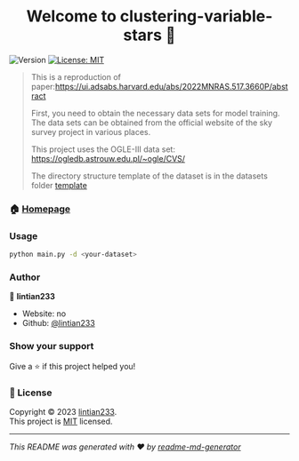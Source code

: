 <h1 align="center">Welcome to clustering-variable-stars 👋</h1>
<p>
  <a>
  <img alt="Version" src="https://img.shields.io/badge/python-3.10-blue.svg?cacheSeconds=2592000" />
  <a href="https://github.com/lintian233/clustering-variable-stars/blob/main/LICENSE" target="_blank">
    <img alt="License: MIT" src="https://img.shields.io/badge/License-MIT-yellow.svg" />
  </a>
</p>

> This is a reproduction of paper:https://ui.adsabs.harvard.edu/abs/2022MNRAS.517.3660P/abstract
> 
> First, you need to obtain the necessary data sets for model training. The data sets can be obtained from the official website of the sky survey project in various places.
> 
> This project uses the OGLE-III data set: https://ogledb.astrouw.edu.pl/~ogle/CVS/
> 
> The directory structure template of the dataset is in the datasets folder [template](https://github.com/lintian233/clustering-variable-stars/blob/main/datasets/template.txt)

### 🏠 [Homepage](https://github.com/lintian233/clustering-variable-stars)

### Usage

```sh
python main.py -d <your-dataset>
```

### Author

👤 **lintian233**

* Website: no
* Github: [@lintian233](https://github.com/lintian233)

### Show your support

Give a ⭐️ if this project helped you!

### 📝 License

Copyright © 2023 [lintian233](https://github.com/lintian233).<br />
This project is [MIT](https://github.com/lintian233/clustering-variable-stars/blob/main/LICENSE) licensed.

***
_This README was generated with ❤️ by [readme-md-generator](https://github.com/kefranabg/readme-md-generator)_